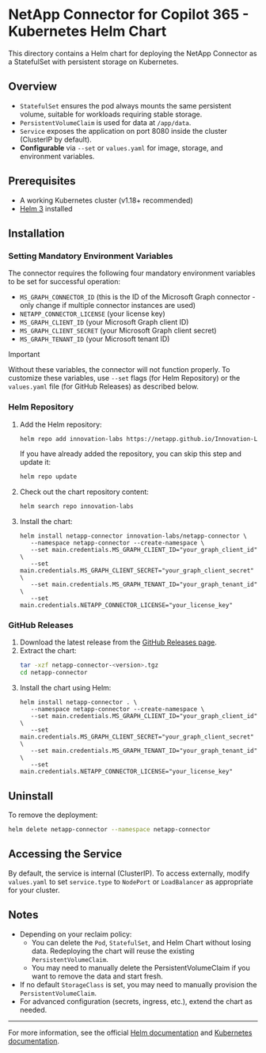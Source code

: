 # NetApp Connector for Copilot 365 - Kubernetes Helm Chart

This directory contains a Helm chart for deploying the NetApp Connector as a StatefulSet with persistent storage on Kubernetes.

## Overview
- `StatefulSet` ensures the pod always mounts the same persistent volume, suitable for workloads requiring stable storage.
- `PersistentVolumeClaim` is used for data at `/app/data`.
- `Service` exposes the application on port 8080 inside the cluster (ClusterIP by default).
- **Configurable** via `--set` or `values.yaml` for image, storage, and environment variables.

## Prerequisites
- A working Kubernetes cluster (v1.18+ recommended)
- [Helm 3](https://helm.sh/) installed

## Installation

### Setting Mandatory Environment Variables
The connector requires the following four mandatory environment variables to be set for successful operation:

- `MS_GRAPH_CONNECTOR_ID` (this is the ID of the Microsoft Graph connector - only change if multiple connector instances are used)
- `NETAPP_CONNECTOR_LICENSE` (your license key)
- `MS_GRAPH_CLIENT_ID` (your Microsoft Graph client ID)
- `MS_GRAPH_CLIENT_SECRET` (your Microsoft Graph client secret)
- `MS_GRAPH_TENANT_ID` (your Microsoft tenant ID)

> [!IMPORTANT]
> Without these variables, the connector will not function properly.
> To customize these variables, use `--set` flags (for Helm Repository) or the `values.yaml` file (for GitHub Releases) as described below.

### Helm Repository
1. Add the Helm repository:
   ```sh
   helm repo add innovation-labs https://netapp.github.io/Innovation-Labs/
   ```
   If you have already added the repository, you can skip this step and update it:
   ```sh
   helm repo update
   ```
1. Check out the chart repository content:
   ```sh
   helm search repo innovation-labs 
   ```
1. Install the chart:
   ```
   helm install netapp-connector innovation-labs/netapp-connector \
      --namespace netapp-connector --create-namespace \
      --set main.credentials.MS_GRAPH_CLIENT_ID="your_graph_client_id" \
      --set main.credentials.MS_GRAPH_CLIENT_SECRET="your_graph_client_secret" \
      --set main.credentials.MS_GRAPH_TENANT_ID="your_graph_tenant_id" \
      --set main.credentials.NETAPP_CONNECTOR_LICENSE="your_license_key"
   ```

### GitHub Releases
1. Download the latest release from the [GitHub Releases page](https://github.com/NetApp/Innovation-Labs/releases).
1. Extract the chart:
   ```sh
   tar -xzf netapp-connector-<version>.tgz
   cd netapp-connector
   ```
1. Install the chart using Helm:
   ```
   helm install netapp-connector . \
      --namespace netapp-connector --create-namespace \
      --set main.credentials.MS_GRAPH_CLIENT_ID="your_graph_client_id" \
      --set main.credentials.MS_GRAPH_CLIENT_SECRET="your_graph_client_secret" \
      --set main.credentials.MS_GRAPH_TENANT_ID="your_graph_tenant_id" \
      --set main.credentials.NETAPP_CONNECTOR_LICENSE="your_license_key"
   ```

## Uninstall
To remove the deployment:
```sh
helm delete netapp-connector --namespace netapp-connector
```

## Accessing the Service
By default, the service is internal (ClusterIP). To access externally, modify `values.yaml` to set `service.type` to `NodePort` or `LoadBalancer` as appropriate for your cluster.

## Notes
- Depending on your reclaim policy:
   - You can delete the `Pod`, `StatefulSet`, and Helm Chart without losing data. Redeploying the chart will reuse the existing `PersistentVolumeClaim`.
   - You may need to manually delete the PersistentVolumeClaim if you want to remove the data and start fresh.
- If no default `StorageClass` is set, you may need to manually provision the `PersistentVolumeClaim`.
- For advanced configuration (secrets, ingress, etc.), extend the chart as needed.

---
For more information, see the official [Helm documentation](https://helm.sh/docs/) and [Kubernetes documentation](https://kubernetes.io/docs/home/).
